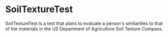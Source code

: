 # SoilTextureTest
SoilTextureTest is a test that plans to evaluate a person's similarities to that of the materials in the US Department of Agriculture Soil Texture Compass.
